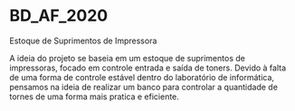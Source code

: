 # BD_AF_2020
Estoque de Suprimentos de Impressora

A ideia do projeto se baseia em um estoque de suprimentos de impressoras, focado em
controle entrada e saída de toners.
Devido à falta de uma forma de controle estável dentro do laboratório de informática,
pensamos na ideia de realizar um banco para controlar a quantidade de tornes de uma forma mais
pratica e eficiente.

